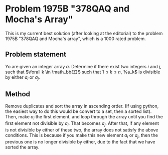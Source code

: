 # Problem 1975B "378QAQ and Mocha's Array"
This is my current best solution (after looking at the editorial) to the problem 1975B "378QAQ and Mocha's array", which is a 1000 rated problem.

## Problem statement
Yo are given an integer array $a$. Determine if there exist two integers $i$ and $j$, such that $\forall k \in \math_bb{Z}$ such that $1 \leq k \leq n$, %a_k$ is divisible by either $a_i$ or $a_j$.

## Method
Remove duplicates and sort the array in ascending order. (If using python, the easiest way to do this would be convert to a set, then a sorted list). Then, make $a_i$ the first element, and loop through the array until you find the first element not divisible by $a_i$. That becomes $a_j$. After that, if any element is not divisible by either of these two, the array does not satisfy the above conditions. This is because if you make this new element $a_i$ or $a_j$, then the previous one is no longer divisible by either, due to the fact that we have sorted the array. 
